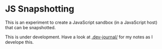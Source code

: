 # JS Snapshotting

This is an experiment to create a JavaScript sandbox (in a JavaScript host) that can be snapshotted.

This is under development. Have a look at [.dev-journal/](./.dev-journal/2023-12-02%20first%20steps.md) for my notes as I develope this.